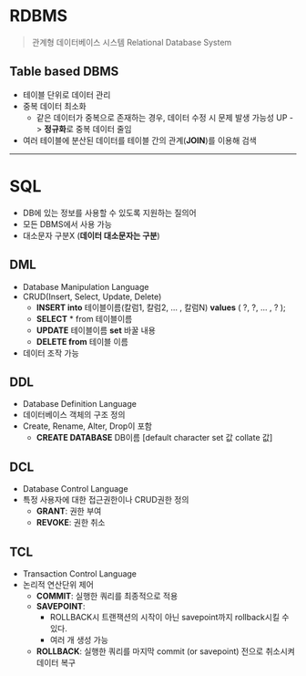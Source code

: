 # RDBMS
> 관계형 데이터베이스 시스템
> Relational Database System

## Table based DBMS
- 테이블 단위로 데이터 관리
- 중복 데이터 최소화
  + 같은 데이터가 중복으로 존재하는 경우, 데이터 수정 시 문제 발생 가능성 UP -> **정규화**로 중복 데이터 줄임
- 여러 테이블에 분산된 데이터를 테이블 간의 관계(**JOIN**)를 이용해 검색

- - -
# SQL
- DB에 있는 정보를 사용할 수 있도록 지원하는 질의어
- 모든 DBMS에서 사용 가능
- 대소문자 구분X (**데이터 대소문자는 구분**)

## DML
- Database Manipulation Language
- CRUD(Insert, Select, Update, Delete)
  + **INSERT into** 테이블이름(칼럼1, 칼럼2, ... , 칼럼N) **values** ( ?, ?, ... , ? );
  + **SELECT** * from 테이블이름
  + **UPDATE** 테이블이름 **set** 바꿀 내용
  + **DELETE from** 테이블 이름
- 데이터 조작 가능

## DDL
- Database Definition Language
- 데이터베이스 객체의 구조 정의
- Create, Rename, Alter, Drop이 포함
  + **CREATE DATABASE** DB이름 [default character set 값 collate 값]

## DCL
- Database Control Language
- 특정 사용자에 대한 접근권한이나 CRUD권한 정의
  + **GRANT**: 권한 부여
  + **REVOKE**: 권한 취소

## TCL
- Transaction Control Language
- 논리적 연산단위 제어
  + **COMMIT**: 실행한 쿼리를 최종적으로 적용
  + **SAVEPOINT**:
    * ROLLBACK시 트랜잭션의 시작이 아닌 savepoint까지 rollback시킬 수 있다.
    * 여러 개 생성 가능
  + **ROLLBACK**: 실행한 쿼리를 마지막 commit (or savepoint) 전으로 취소시켜 데이터 복구
